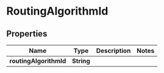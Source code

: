 

# RoutingAlgorithmId


## Properties

| Name | Type | Description | Notes |
|------------ | ------------- | ------------- | -------------|
|**routingAlgorithmId** | **String** |  |  |



